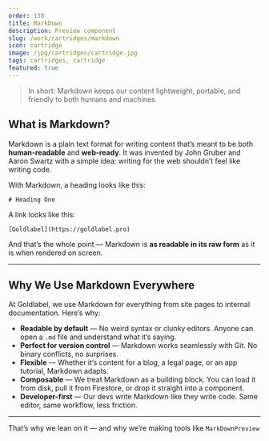 ```yaml
---
order: 130
title: MarkDown
description: Preview component
slug: /work/cartridges/markdown
icon: cartridge
image: /jpg/cartridges/cartridge.jpg
tags: cartridges, cartridge
featured: true
---
```


> In short: Markdown keeps our content lightweight, portable, and friendly to both humans and machines

## What is Markdown?

Markdown is a plain text format for writing content that’s meant to be both **human-readable** and **web-ready**. It was invented by John Gruber and Aaron Swartz with a simple idea: writing for the web shouldn’t feel like writing code.

With Markdown, a heading looks like this:

```
# Heading One
```

A link looks like this:

```
[Goldlabel](https://goldlabel.pro)
```

And that’s the whole point — Markdown is **as readable in its raw form** as it is when rendered on screen.

---

## Why We Use Markdown Everywhere

At Goldlabel, we use Markdown for everything from site pages to internal documentation. Here’s why:

- **Readable by default** — No weird syntax or clunky editors. Anyone can open a `.md` file and understand what it’s saying.
- **Perfect for version control** — Markdown works seamlessly with Git. No binary conflicts, no surprises.
- **Flexible** — Whether it’s content for a blog, a legal page, or an app tutorial, Markdown adapts.
- **Composable** — We treat Markdown as a building block. You can load it from disk, pull it from Firestore, or drop it straight into a component.
- **Developer-first** — Our devs write Markdown like they write code. Same editor, same workflow, less friction.

---

That’s why we lean on it — and why we’re making tools like `MarkDownPreview`

